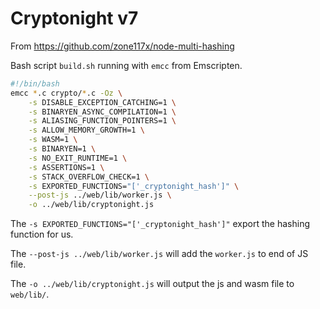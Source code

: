 # Cryptonight v7

From <https://github.com/zone117x/node-multi-hashing>

Bash script `build.sh` running with `emcc` from Emscripten.

```bash
#!/bin/bash
emcc *.c crypto/*.c -Oz \
    -s DISABLE_EXCEPTION_CATCHING=1 \
    -s BINARYEN_ASYNC_COMPILATION=1 \
    -s ALIASING_FUNCTION_POINTERS=1 \
    -s ALLOW_MEMORY_GROWTH=1 \
    -s WASM=1 \
    -s BINARYEN=1 \
    -s NO_EXIT_RUNTIME=1 \
    -s ASSERTIONS=1 \
    -s STACK_OVERFLOW_CHECK=1 \
    -s EXPORTED_FUNCTIONS="['_cryptonight_hash']" \
    --post-js ../web/lib/worker.js \
    -o ../web/lib/cryptonight.js
```

The `-s EXPORTED_FUNCTIONS="['_cryptonight_hash']"` export the hashing function for us.

The `--post-js ../web/lib/worker.js` will add the `worker.js` to end of JS file.

The `-o ../web/lib/cryptonight.js` will output the js and wasm file to `web/lib/`.
